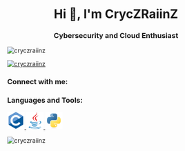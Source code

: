 <h1 align="center">Hi 👋, I'm CrycZRaiinZ</h1>
<h3 align="center">Cybersecurity and Cloud Enthusiast</h3>

<p align="left"> <img src="https://komarev.com/ghpvc/?username=cryczraiinz&label=Profile%20views&color=0e75b6&style=flat" alt="cryczraiinz" /> </p>

<p align="left"> <a href="https://github.com/ryo-ma/github-profile-trophy"><img src="https://github-profile-trophy.vercel.app/?username=cryczraiinz" alt="cryczraiinz" /></a> </p>

<h3 align="left">Connect with me:</h3>
<p align="left">
</p>

<h3 align="left">Languages and Tools:</h3>
<p align="left"> <a href="https://www.cprogramming.com/" target="_blank" rel="noreferrer"> <img src="https://raw.githubusercontent.com/devicons/devicon/master/icons/c/c-original.svg" alt="c" width="40" height="40"/> </a> <a href="https://www.java.com" target="_blank" rel="noreferrer"> <img src="https://raw.githubusercontent.com/devicons/devicon/master/icons/java/java-original.svg" alt="java" width="40" height="40"/> </a> <a href="https://www.python.org" target="_blank" rel="noreferrer"> <img src="https://raw.githubusercontent.com/devicons/devicon/master/icons/python/python-original.svg" alt="python" width="40" height="40"/> </a> </p>

<p><img align="center" src="https://github-readme-stats.vercel.app/api/top-langs?username=cryczraiinz&show_icons=true&locale=en&layout=compact" alt="cryczraiinz" /></p>
